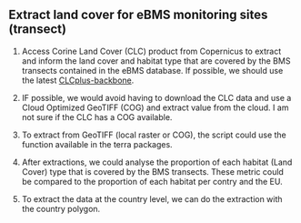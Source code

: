 ## Extract land cover for eBMS monitoring sites (transect)

1. Access Corine Land Cover (CLC) product from Copernicus to extract and inform the land cover and habitat type that are covered by the BMS transects contained in the eBMS database. If possible, we should use the latest [CLCplus-backbone](https://land.copernicus.eu/en/products/clc-backbone).

2. IF possible, we would avoid having to download the CLC data and use a Cloud Optimized GeoTIFF (COG) and extract value from the cloud. I am not sure if the CLC has a COG available. 

3. To extract from GeoTIFF (local raster or COG), the script could use the function available in the terra packages. 

4. After extractions, we could analyse the proportion of each habitat (Land Cover) type that is covered by the BMS transects. These metric could be compared to the proportion of each habitat per contry and the EU.

5. To extract the data at the country level, we can do the extraction with the country polygon.


